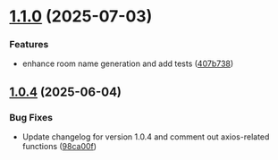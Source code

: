 # [1.1.0](https://github.com/ApitechFR/jitsi-outlook-plugin/compare/v1.0.4...v1.1.0) (2025-07-03)


### Features

* enhance room name generation and add tests ([407b738](https://github.com/ApitechFR/jitsi-outlook-plugin/commit/407b7383b543abf8faed4d36592506775426fd16))

## [1.0.4](https://github.com/ApitechFR/jitsi-outlook-plugin/compare/v1.0.3...v1.0.4) (2025-06-04)


### Bug Fixes

* Update changelog for version 1.0.4 and comment out axios-related functions ([98ca00f](https://github.com/ApitechFR/jitsi-outlook-plugin/commit/98ca00f1c171143702ca1326b27f87f85de581ea))
